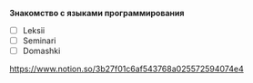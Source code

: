
**Знакомство с языками программирования**

* [ ] Leksii
* [ ] Seminari
* [ ] Domashki

https://www.notion.so/3b27f01c6af543768a025572594074e4
